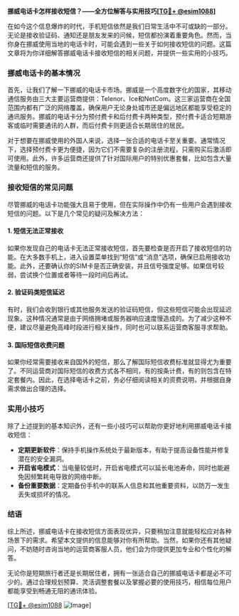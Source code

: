 **挪威电话卡怎样接收短信？——全方位解答与实用技巧[[TG💪+ @esim1088](https://t.me/s/esim1088)]**

在如今这个信息爆炸的时代，手机短信依然是我们日常生活中不可或缺的一部分。无论是接收验证码、通知还是朋友发来的问候，短信都扮演着重要角色。然而，当你身在挪威使用当地的电话卡时，可能会遇到一些关于如何接收短信的问题。这篇文章将为你详细解答挪威电话卡接收短信的相关问题，并提供一些实用的小技巧。

### 挪威电话卡的基本情况

首先，让我们了解一下挪威的电话卡市场。挪威是一个高度数字化的国家，其移动通信服务由三大主要运营商提供：Telenor、Ice和NetCom。这三家运营商在全国范围内都有广泛的网络覆盖，确保用户无论身处城市还是偏远地区都能享受稳定的通讯服务。挪威的电话卡分为预付费卡和后付费卡两种类型，预付费卡适合短期游客或临时需要通讯的人群，而后付费卡则更适合长期居住的居民。

对于想要在挪威使用的外国人来说，选择一张合适的电话卡至关重要。通常情况下，选择预付费卡更为便捷，因为它们不需要复杂的注册流程，只需购买后激活即可使用。此外，许多运营商还提供了针对国际用户的特别优惠套餐，比如包含大量流量和短信的服务。

### 接收短信的常见问题

尽管挪威的电话卡功能强大且易于使用，但在实际操作中仍有一些用户会遇到接收短信的问题。以下是几个常见的疑问及解决方法：

#### 1. 短信无法正常接收
如果你发现自己的电话卡无法正常接收短信，首先要检查是否开启了接收短信的功能。在大多数手机上，进入设置菜单找到“短信”或“消息”选项，确保已启用接收功能。此外，还要确认你的SIM卡是否正确安装，并且信号强度足够。如果信号较弱，尝试换个位置或者等待一段时间后再试。

#### 2. 验证码类短信延迟
有时，我们会收到银行或其他服务发送的验证码短信，但这些短信可能会出现延迟现象。这种情况通常是由于网络拥堵或服务器响应速度慢造成的。为了减少这种不便，建议尽量避免高峰时段进行相关操作，同时也可以联系运营商客服寻求帮助。

#### 3. 国际短信收费问题
如果你经常需要接收来自国外的短信，那么了解国际短信收费标准就显得尤为重要了。不同运营商对国际短信的收费方式各不相同，有的按条计费，有的则包含在特定套餐内。因此，在选择电话卡之前，务必仔细阅读相关的资费说明，并根据自身需求做出合理的选择。

### 实用小技巧

除了上述提到的基本知识外，还有一些小技巧可以帮助你更好地利用挪威电话卡接收短信：

- **定期更新软件**：保持手机操作系统处于最新版本，有助于提高设备性能并修复潜在的安全漏洞。
- **开启省电模式**：当电量较低时，开启省电模式可以延长电池寿命，同时也能避免因频繁耗电导致的网络中断。
- **备份重要数据**：定期备份手机中的联系人信息和其他重要资料，以防万一发生丢失或损坏的情况。

### 结语

综上所述，挪威电话卡在接收短信方面表现优异，只要稍加注意就能轻松应对各种场景下的需求。希望本文提供的信息能够对你有所帮助。当然，如果你还有其他疑问，不妨随时咨询当地的运营商客服人员，他们会为你提供更加专业和个性化的解答。

无论你是短期旅行者还是长期居住者，拥有一张适合自己的挪威电话卡都是必不可少的。通过合理规划预算、灵活调整套餐以及掌握必要的使用技巧，相信每位用户都能享受到畅通无阻的通讯体验。

[[TG💪+ @esim1088](https://t.me/s/esim1088) ![Image](https://i.postimg.cc/4NQfJmqS/Snipaste-2025-05-13-00-14-12.png)]